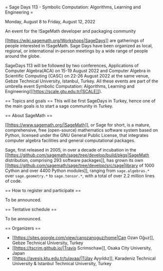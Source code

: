 = Sage Days 113 - Symbolic Computation: Algorithms, Learning and Engineering =

Monday, August 8 to Friday, August 12, 2022

An event for the !SageMath developer and packaging community

[[https://wiki.sagemath.org/Workshops|SageDays]] are gatherings of people interested in !SageMath. Sage Days have been organized as local, regional, or international in-person meetings by a wide range of people around the globe. 

SageDays 113 will be followed by two conferences, Applications of Computer Algebra(ACA) on 15-19 August 2022 and Computer Algebra in Scientific Computing (CASC) on 22-26 August 2022 at the same venue, Gebze Technical University, Istanbul, Turkey. All these events are part of the umbrella event Symbolic Computation: Algorithms, Learning and Engineering([[https://scale.gtu.edu.tr/|SCALE]]).

== Topics and goals ==
This will be first SageDays in Turkey, hence one of the main goals is to start a sage community in Turkey. 

== About SageMath ==

[[https://www.sagemath.org/|SageMath]], or Sage for short, is a mature, comprehensive, free (open-source) mathematics software system based on Python, licensed under the GNU General Public License, that integrates computer algebra facilities and general computational packages. 

Sage, first released in 2005, in over a decade of incubation in the  [[https://github.com/sagemath/sage/tree/develop/build/pkgs|SageMath distribution, comprising 293 software packages]], has grown its own [[https://github.com/sagemath/sage/tree/develop/src/sage|library of 1000 Cython and over 4400 Python modules]], ranging from `sage.algebras.*` over `sage.geometry.*` to `sage.tensor.*`, with a total of over 2.2 million lines of code.  

== How to register and participate ==

To be announced.

== Tentative schedule ==

To be announced.

== Organizers ==

 * [[https://sites.google.com/view/canozanoguz/home|Can Ozan Oğuz]], Gebze Technical University, Turkey
 * [[https://tscrim.github.io/|Travis Scrimschaw]], Osaka City University, Japan
 * [[https://avesis.ktu.edu.tr/tulayaa/|Tülay Ayyıldız]], Karadeniz Technical University & Istanbul Technical University, Turkey
